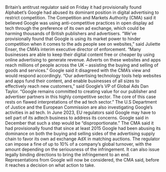 Britain’s antitrust regulator said on Friday it had provisionally found Alphabet’s Google had abused its dominant position in digital advertising to restrict competition.
The Competition and Markets Authority (CMA) said it believed Google was using anti-competitive practices in open display ad tech through the preference of its own ad exchange, which could be harming thousands of British publishers and advertisers.
“We’ve provisionally found that Google is using its market power to hinder competition when it comes to the ads people see on websites,” said Juliette Enser, the CMA’s interim executive director of enforcement.
“Many businesses are able to keep their digital content free or cheaper by using online advertising to generate revenue. Adverts on these websites and apps reach millions of people across the UK – assisting the buying and selling of goods and services.”
Google said it disagreed with the CMA’s view and would respond accordingly.
“Our advertising technology tools help websites and apps fund their content, and enable businesses of all sizes to effectively reach new customers,” said Google’s VP of Global Ads Dan Taylor.
“Google remains committed to creating value for our publisher and advertiser partners in this highly competitive sector. The core of this case rests on flawed interpretations of the ad tech sector.”
The U.S Department of Justice and the European Commission are also investigating Google’s activities in ad tech.
In June 2023, EU regulators said Google may have to sell part of its adtech business to address its concerns. Google said in December that such a step would be “disproportionate.”
The CMA said it had provisionally found that since at least 2015 Google had been abusing its dominance on both the buying and selling sides of the advertising supply chain to favor its own ad exchange AdX in matching auctions.
The regulator can impose a fine of up to 10% of a company’s global turnover, with the amount depending on the seriousness of the infringement. It can also issue legally binding directions to bring the infringement to an end.
Representations from Google will now be considered, the CMA said, before it reaches a decision on what action to take.